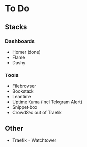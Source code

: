 # To Do
## Stacks
### Dashboards
- Homer (done)
- Flame
- Dashy
### Tools
- Filebrowser
- Bookstack
- Leantime
- Uptime Kuma (incl Telegram Alert)
- Snippet-box
- CrowdSec out of Traefik
## Other
- Traefik + Watchtower
